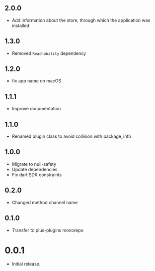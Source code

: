 ## 2.0.0

- Add information about the store, through which the application was installed

## 1.3.0

- Removed `Reachability` dependency

## 1.2.0

- fix app name on macOS

## 1.1.1

- Improve documentation

## 1.1.0

- Renamed plugin class to avoid collision with package_info

## 1.0.0

- Migrate to null-safety
- Update dependencies
- Fix dart SDK constraints

## 0.2.0

- Changed method channel name

## 0.1.0

- Transfer to plus-plugins monorepo

# 0.0.1

- Initial release.
